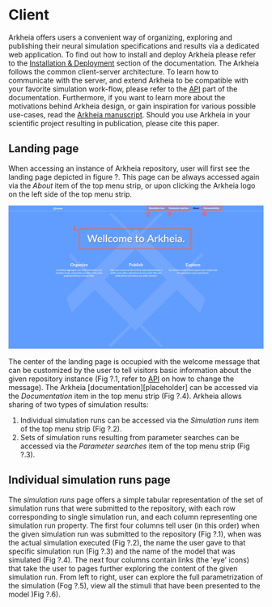 # Client 

Arkheia offers users a convenient way of organizing, exploring and publishing their neural simulation specifications and results via a dedicated web application. 
To find out how to install and deploy Arkheia please refer to the [Installation & Deployment](./install.html) section of the documentation.
The Arkheia follows the common client-server architecture. To learn how to communicate with the server, and extend Arkheia to be compatible with your 
favorite simulation work-flow, please refer to the [API](./api.html) part of the documentation. Furthermore, if you want to learn more about the motivations behind
Arkheia design, or gain inspiration for various possible use-cases, read the [Arkheia manuscript](placeholder). Should you use Arkheia in your scientific project
resulting in publication, please cite this paper.

## Landing page

When accessing an instance of Arkheia repository, user will first see the landing page depicted in figure ?. This page can be always accessed again
via the *About* item of the top menu strip, or upon clicking the Arkheia logo on the left side of the top menu strip.

![About page](./screenshots/about_annotated.png)

The center of the landing page is occupied with the welcome message that can be customized by the user to tell visitors basic information
about the given repository instance (Fig ?.1, refer to [API](./api.html) on how to change the message). The Arkheia [documentation][placeholder] 
can be accessed via the *Documentation* item in the top menu strip (Fig ?.4). Arkheia allows sharing of two types of simulation results: 

1. Individual simulation runs can be accessed via the *Simulation runs* item of the top menu strip (Fig ?.2).
2. Sets of simulation runs resulting from parameter searches can be accessed via the *Parameter searches* item of the top menu strip (Fig ?.3).

## Individual simulation runs page

The *simulation runs* page offers a simple tabular representation of the set of simulation runs that were submitted to the repository, with each
row corresponding to single simulation run, and each column representing one simulation run property. The first four columns tell user (in this order)
when the given simulation run was submitted to the repository (Fig ?.1), when was the actual simulation executed (Fig ?.2), the name the user gave to 
that specific simulation run (Fig ?.3) and the name of the model that was simulated (Fig ?.4). The next four columns contain links (the 'eye' icons) 
that take the user to pages further exploring the content of the given simulation run. From left to right, user can explore the full parametrization
of the simulation (Fog ?.5), view all the stimuli that have been presented to the model )Fig ?.6). 